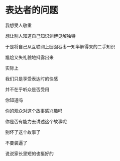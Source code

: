 # 表达者的问题


我想受人敬重

想让别人知道自己知识渊博见解独特

于是将自己从互联网上囫囵吞枣一知半解得来的二手知识

尴尬又失礼貌地抖露出来

实际上

我们只是享受表达时的快感
    
并不在乎听众是否受用

你知道吗

你的观众对这个故事感兴趣吗

你是否有能力去讲述这个故事呢

别坏了这个故事了

不要装逼了

说说家长里短的也挺好的
